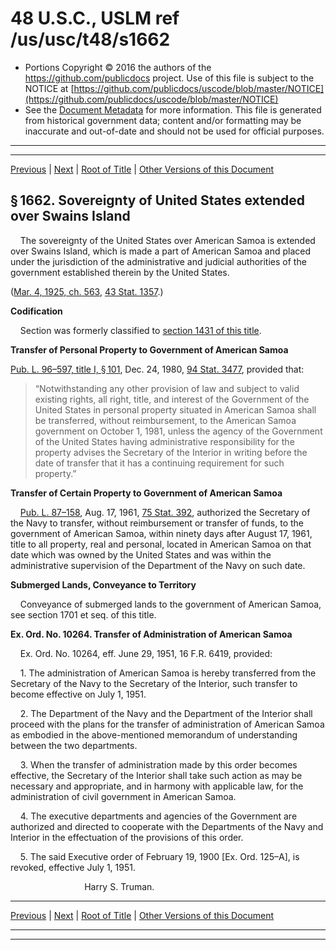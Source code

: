 ---
---

# 48 U.S.C., USLM ref /us/usc/t48/s1662

* Portions Copyright © 2016 the authors of the https://github.com/publicdocs project.
  Use of this file is subject to the NOTICE at [https://github.com/publicdocs/uscode/blob/master/NOTICE](https://github.com/publicdocs/uscode/blob/master/NOTICE)
* See the [Document Metadata](././../../../..//README.md) for more information.
  This file is generated from historical government data; content and/or formatting may be inaccurate and out-of-date and should not be used for official purposes.

----------
----------

[Previous](./../../../..//us/usc/t48/ch13/m__us_usc_t48_s1661.md) | [Next](./../../../..//us/usc/t48/ch13/m__us_usc_t48_s1662a.md) | [Root of Title](./../../../../) | [Other Versions of this Document](https://publicdocs.github.io/go/links?ns=uslm&ref=%2Fus%2Fusc%2Ft48%2Fs1662)

## § 1662. Sovereignty of United States extended over Swains Island

    The sovereignty of the United States over American Samoa is extended over Swains Island, which is made a part of American Samoa and placed under the jurisdiction of the administrative and judicial authorities of the government established therein by the United States.

([Mar. 4, 1925, ch. 563][/us/act/1925-03-04/ch563], [43 Stat. 1357][/us/stat/43/1357].)

 __Codification__ 

    Section was formerly classified to [section 1431 of this title][/us/usc/t48/s1431].

 __Transfer of Personal Property to Government of American Samoa__ 

[Pub. L. 96–597, title I, § 101][/us/pl/96/597/s101], Dec. 24, 1980, [94 Stat. 3477][/us/stat/94/3477], provided that: 

> “Notwithstanding any other provision of law and subject to valid existing rights, all right, title, and interest of the Government of the United States in personal property situated in American Samoa shall be transferred, without reimbursement, to the American Samoa government on October 1, 1981, unless the agency of the Government of the United States having administrative responsibility for the property advises the Secretary of the Interior in writing before the date of transfer that it has a continuing requirement for such property.”

 __Transfer of Certain Property to Government of American Samoa__ 

    [Pub. L. 87–158][/us/pl/87/158], Aug. 17, 1961, [75 Stat. 392][/us/stat/75/392], authorized the Secretary of the Navy to transfer, without reimbursement or transfer of funds, to the government of American Samoa, within ninety days after August 17, 1961, title to all property, real and personal, located in American Samoa on that date which was owned by the United States and was within the administrative supervision of the Department of the Navy on such date.

 __Submerged Lands, Conveyance to Territory__ 

    Conveyance of submerged lands to the government of American Samoa, see section 1701 et seq. of this title.

 __Ex. Ord. No. 10264. Transfer of Administration of American Samoa__ 

    Ex. Ord. No. 10264, eff. June 29, 1951, 16 F.R. 6419, provided:

    1. The administration of American Samoa is hereby transferred from the Secretary of the Navy to the Secretary of the Interior, such transfer to become effective on July 1, 1951.

    2. The Department of the Navy and the Department of the Interior shall proceed with the plans for the transfer of administration of American Samoa as embodied in the above-mentioned memorandum of understanding between the two departments.

    3. When the transfer of administration made by this order becomes effective, the Secretary of the Interior shall take such action as may be necessary and appropriate, and in harmony with applicable law, for the administration of civil government in American Samoa.

    4. The executive departments and agencies of the Government are authorized and directed to cooperate with the Departments of the Navy and Interior in the effectuation of the provisions of this order.

    5. The said Executive order of February 19, 1900 \[Ex. Ord. 125–A\], is revoked, effective July 1, 1951.

                              Harry S. Truman.

----------

[Previous](./../../../..//us/usc/t48/ch13/m__us_usc_t48_s1661.md) | [Next](./../../../..//us/usc/t48/ch13/m__us_usc_t48_s1662a.md) | [Root of Title](./../../../../) | [Other Versions of this Document](https://publicdocs.github.io/go/links?ns=uslm&ref=%2Fus%2Fusc%2Ft48%2Fs1662)

----------
----------

[/us/act/1925-03-04/ch563]: https://publicdocs.github.io/go/links?ns=uslm&ref=%2Fus%2Fact%2F1925-03-04%2Fch563
[/us/stat/43/1357]: https://publicdocs.github.io/go/links?ns=uslm&ref=%2Fus%2Fstat%2F43%2F1357
[/us/usc/t48/s1431]: https://publicdocs.github.io/go/links?ns=uslm&ref=%2Fus%2Fusc%2Ft48%2Fs1431
[/us/pl/96/597/s101]: https://publicdocs.github.io/go/links?ns=uslm&ref=%2Fus%2Fpl%2F96%2F597%2Fs101
[/us/stat/94/3477]: https://publicdocs.github.io/go/links?ns=uslm&ref=%2Fus%2Fstat%2F94%2F3477
[/us/pl/87/158]: https://publicdocs.github.io/go/links?ns=uslm&ref=%2Fus%2Fpl%2F87%2F158
[/us/stat/75/392]: https://publicdocs.github.io/go/links?ns=uslm&ref=%2Fus%2Fstat%2F75%2F392


